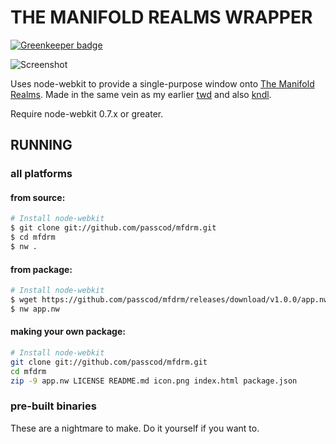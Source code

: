THE MANIFOLD REALMS WRAPPER
===========================

[![Greenkeeper badge](https://badges.greenkeeper.io/passcod/mfdrm.svg)](https://greenkeeper.io/)

![Screenshot](https://i.imgur.com/aDZr3s3.png)

Uses node-webkit to provide a single-purpose window
onto [The Manifold Realms]. Made in the same vein as
my earlier [twd](https://github.com/passcod/twd) and
also [kndl](https://github.com/passcod/kndl).

[The Manifold Realms]: http://themanifoldrealms.makopool.com

Require node-webkit 0.7.x or greater.

RUNNING
-------

### all platforms

#### from source:

```bash
# Install node-webkit
$ git clone git://github.com/passcod/mfdrm.git
$ cd mfdrm
$ nw .
```

#### from package:

```bash
# Install node-webkit
$ wget https://github.com/passcod/mfdrm/releases/download/v1.0.0/app.nw
$ nw app.nw
```

#### making your own package:

```bash
# Install node-webkit
git clone git://github.com/passcod/mfdrm.git
cd mfdrm
zip -9 app.nw LICENSE README.md icon.png index.html package.json
```

### pre-built binaries

These are a nightmare to make.
Do it yourself if you want to.
